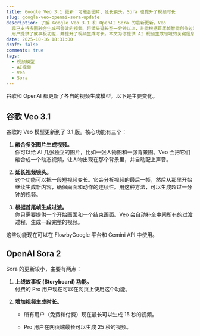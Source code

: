 ```yaml
---
title: Google Veo 3.1 更新：可融合图片、延长镜头，Sora 也提升了视频时长
slug: google-veo-openai-sora-update
description: 了解 Google Veo 3.1 和 OpenAI Sora 的最新更新。Veo
  现已支持多图融合生成带音效的视频、将镜头延长至一分钟以上，并能根据首尾帧智能创作过渡。Sora 则为 Pro
  用户提供了故事板功能，并提升了视频生成时长。本文为你提供 AI 视频生成领域的关键信息。
date: 2025-10-16 18:31:00
draft: false
comments: true
tags:
  - 视频模型
  - AI视频
  - Veo
  - Sora
---
```

谷歌和 OpenAI 都更新了各自的视频生成模型。以下是主要变化。

## **谷歌 Veo 3.1**

谷歌的 Veo 模型更新到了 3.1 版。核心功能有三个：

1.  **融合多张图片生成视频。**  
    你可以给 AI 几张独立的图片，比如一张人物图和一张背景图。Veo 会把它们融合成一个动态视频，让人物出现在那个背景里，并自动配上声音。
    
2.  **延长视频镜头。**  
    这个功能可以把一段短视频变长。它会分析视频的最后一帧，然后从那里开始继续生成新内容，确保画面和动作的连续性。用这种方法，可以生成超过一分钟的视频。
    
3.  **根据首尾帧生成过渡。**  
    你只需要提供一个开始画面和一个结束画面。Veo 会自动补全中间所有的过渡过程，生成一段完整的视频。
    

这些功能现在可以在 FlowbyGoogle 平台和 Gemini API 中使用。

## **OpenAI Sora 2**

Sora 的更新较小，主要有两点：

1.  **上线故事板 (Storyboard) 功能。**  
    付费的 Pro 用户现在可以在网页上使用这个功能。
    
2.  **增加视频生成时长。**
    
    *   所有用户（免费和付费）现在最长可以生成 15 秒的视频。
        
    *   Pro 用户在网页端最长可以生成 25 秒的视频。
